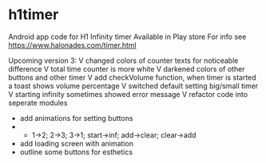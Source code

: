 # h1timer
Android app code for H1 Infinity timer
Available in Play store 
For info see https://www.halonades.com/timer.html


Upcoming version 3:
V changed colors of counter texts for noticeable difference
V total time counter is more white
V darkened colors of other buttons and other timer
V add checkVolume function, when timer is started a toast shows volume percentage
V switched default setting big/small timer
V starting infinity sometimes showed error message
V refactor code into seperate modules
- add animations for setting buttons
- - 1->2; 2->3; 3->1; start->inf; add->clear; clear->add
- add loading screen with animation
- outline some buttons for esthetics